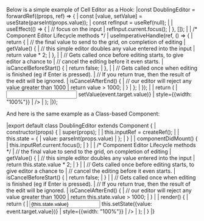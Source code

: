<framework-specific-section frameworks="react">
Below is a simple example of Cell Editor as a Hook:

<snippet transform={false} language="jsx">
|const DoublingEditor = forwardRef((props, ref) => {
|    const [value, setValue] = useState(parseInt(props.value));
|    const refInput = useRef(null);
|
|    useEffect(() => {
|        // focus on the input
|        refInput.current.focus();
|    }, []);
|
|    /* Component Editor Lifecycle methods */
|    useImperativeHandle(ref, () => {
|        return {
|            // the final value to send to the grid, on completion of editing
|            getValue() {
|                // this simple editor doubles any value entered into the input
|                return value * 2;
|            },
|
|            // Gets called once before editing starts, to give editor a chance to
|            // cancel the editing before it even starts.
|            isCancelBeforeStart() {
|                return false;
|            },
|
|            // Gets called once when editing is finished (eg if Enter is pressed).
|            // If you return true, then the result of the edit will be ignored.
|            isCancelAfterEnd() {
|                // our editor will reject any value greater than 1000
|                return value > 1000;
|            }
|        };
|    });
|
|    return (
|        <input type="number"
|               ref={refInput}
|               value={value}
|               onChange={event => setValue(event.target.value)}
|               style={{width: "100%"}}
|        />
|    );
|});
</snippet>

And here is the same example as a Class-based Component:

<snippet transform={false} language="jsx">
|export default class DoublingEditor extends Component {
|    constructor(props) {
|        super(props);
|
|        this.inputRef = createRef();
|
|        this.state = {
|            value: parseInt(props.value)
|        };
|    }
|
|    componentDidMount() {
|         this.inputRef.current.focus();
|    }
|
|    /* Component Editor Lifecycle methods */
|    // the final value to send to the grid, on completion of editing
|    getValue() {
|        // this simple editor doubles any value entered into the input
|        return this.state.value * 2;
|    }
|
|    // Gets called once before editing starts, to give editor a chance to
|    // cancel the editing before it even starts.
|    isCancelBeforeStart() {
|        return false;
|    }
|
|    // Gets called once when editing is finished (eg if Enter is pressed).
|    // If you return true, then the result of the edit will be ignored.
|    isCancelAfterEnd() {
|        // our editor will reject any value greater than 1000
|        return this.state.value > 1000;
|    }
|
|    render() {
|        return (
|            <input ref={this.inputRef}
|                   value={this.state.value}
|                   onChange={event => this.setState({value: event.target.value})}
|                   style={{width: "100%"}}
|            />
|        );
|    }
|}
</snippet>
</framework-specific-section>
